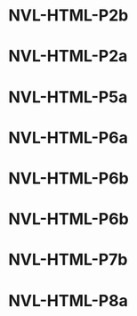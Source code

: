 # NVL-HTML-P2b
# NVL-HTML-P2a
# NVL-HTML-P5a
# NVL-HTML-P6a
# NVL-HTML-P6b
# NVL-HTML-P6b
# NVL-HTML-P7b
# NVL-HTML-P8a
